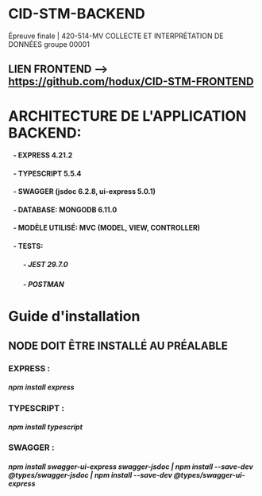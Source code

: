 # CID-STM-BACKEND
Épreuve finale | 420-514-MV COLLECTE ET INTERPRÉTATION DE DONNÉES groupe 00001 

## LIEN FRONTEND --> https://github.com/hodux/CID-STM-FRONTEND

# ARCHITECTURE DE L'APPLICATION BACKEND:
####      &nbsp;&nbsp; - EXPRESS 4.21.2
####      &nbsp;&nbsp; - TYPESCRIPT 5.5.4
####      &nbsp;&nbsp; - SWAGGER  (jsdoc 6.2.8, ui-express 5.0.1)
####      &nbsp;&nbsp; - DATABASE: MONGODB 6.11.0
####      &nbsp;&nbsp; - MODÈLE UTILISÉ: MVC (MODEL, VIEW, CONTROLLER)
####      &nbsp;&nbsp; - TESTS:
#####        &nbsp;&nbsp;&nbsp;&nbsp;&nbsp;&nbsp;&nbsp;&nbsp; - JEST 29.7.0
#####        &nbsp;&nbsp;&nbsp;&nbsp;&nbsp;&nbsp;&nbsp;&nbsp; - POSTMAN
          
# Guide d'installation
## NODE DOIT ÊTRE INSTALLÉ AU PRÉALABLE
### EXPRESS : 
##### npm install express
### TYPESCRIPT : 
##### npm install typescript
### SWAGGER : 
##### npm install swagger-ui-express swagger-jsdoc | npm install --save-dev @types/swagger-jsdoc | npm install --save-dev @types/swagger-ui-express
